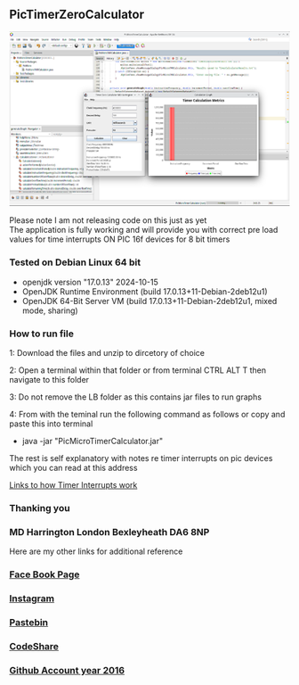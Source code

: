 ## PicTimerZeroCalculator 

<p align = "center" >
<img src = "ImageNetbeans.png">
</p>

Please note I am not releasing  code on this just as yet   
The  application is fully working and will provide you with correct  pre load values for time interrupts ON PIC 16f devices for 8 bit timers 

### Tested on Debian Linux 64 bit 

-  openjdk version "17.0.13" 2024-10-15
-  OpenJDK Runtime Environment (build 17.0.13+11-Debian-2deb12u1)
-  OpenJDK 64-Bit Server VM (build 17.0.13+11-Debian-2deb12u1, mixed mode, sharing)



### How to run  file 

1: Download the  files and unzip to dircetory of choice 

2: Open a terminal within that folder or from terminal CTRL ALT T then navigate to  this folder 

3: Do not remove the LB folder  as this contains jar files to  run graphs 

4: From with the teminal  run  the following  command as follows  or copy and paste this into terminal   
-  java -jar "PicMicroTimerCalculator.jar" 

The rest is self explanatory  with notes  re timer interrupts on pic devices  which you can read at this address 

[Links to how Timer Interrupts  work](https://github.com/markh2024/16F88Development-/blob/main/TutorialNotes.MD)

### Thanking you 

### MD Harrington  London Bexleyheath DA6 8NP 

Here are my other links for additional reference 

### [Face Book Page ](https://www.facebook.com/mark.harrington.14289/)

### [Instagram ](https://www.instagram.com/markukh2021/)

### [Pastebin ](https://pastebin.com/u/Mark2020H)

### [CodeShare ](https://codeshare.io/codes)

### [Github Account year 2016](https://github.com/markh2016?tab=repositories)



